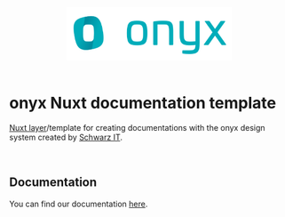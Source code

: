 <div align="center" style="text-align: center">
  <img alt="onyx logo" src="https://raw.githubusercontent.com/SchwarzIT/onyx/main/.github/onyx-logo.svg" height="96px">
</div>

<br>

# onyx Nuxt documentation template

[Nuxt layer](https://nuxt.com/docs/getting-started/layers)/template for creating documentations with the onyx design system created by [Schwarz IT](https://it.schwarz).

<br />

## Documentation

You can find our documentation [here](https://onyx.schwarz/development/packages/nuxt-docs.html).
